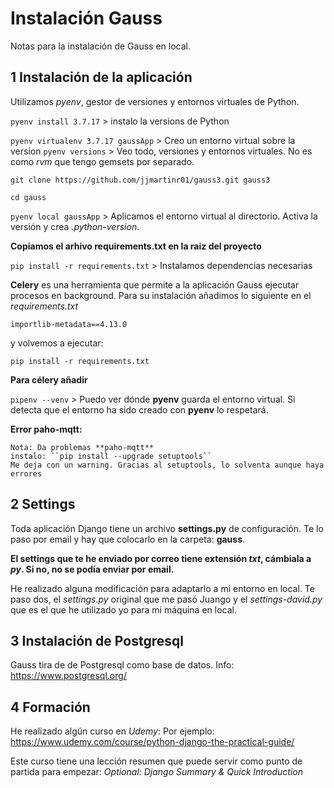 
# Instalación Gauss

Notas para la instalación de Gauss en local.

## 1 Instalación de la aplicación 

Utilizamos *pyenv*, gestor de versiones y entornos virtuales de Python.

``pyenv install 3.7.17``  > instalo la versions de Python

``pyenv virtualenv 3.7.17 gaussApp`` > Creo un entorno virtual sobre la version
``pyenv versions`` > Veo todo, versiones y entornos virtuales. No es como *rvm* que tengo gemsets por separado.

``git clone https://github.com/jjmartinr01/gauss3.git gauss3``

``cd gauss``

``pyenv local gaussApp`` > Aplicamos el entorno virtual al directorio. Activa la versión y crea *.python-version*.

**Copiamos el arhivo requirements.txt en la raiz del proyecto**

``pip install -r requirements.txt`` > Instalamos dependencias necesarias

**Celery** es una herramienta que permite a la aplicación Gauss ejecutar procesos en background. Para su instalación añadimos  lo siguiente en el *requirements.txt* 

``importlib-metadata==4.13.0``

y volvemos a ejecutar:

``pip install -r requirements.txt``

**Para célery añadir**


``pipenv --venv`` > Puedo ver dónde **pyenv** guarda el entorno virtual. Si detecta que el entorno ha sido creado con **pyenv** lo respetará.

**Error paho-mqtt:**

``` 
Nota: Da problemas **paho-mqtt**
instalo: ``pip install --upgrade setuptools``
Me deja con un warning. Gracias al setuptools, lo solventa aunque haya errores
```

## 2 Settings

Toda aplicación Django tiene un archivo **settings.py** de configuración. Te lo paso por email y hay que colocarlo en la carpeta: **gauss**.

**El settings que te he enviado por correo tiene extensión *txt*, cámbiala a *py*. Si no, no se podía enviar por email.**

He realizado alguna modificación para adaptarlo a mi entorno en local. Te paso dos, el *settings.py* original que me pasó Juango y el *settings-david.py* que es el que he utilizado yo para mi máquina en local. 

## 3 Instalación de Postgresql

Gauss tira de de Postgresql como base de datos.
Info: https://www.postgresql.org/

## 4 Formación

He realizado algún curso en *Udemy*:
Por ejemplo: https://www.udemy.com/course/python-django-the-practical-guide/

Este curso tiene una lección resumen que puede servir como punto de partida para empezar: *Optional: Django Summary & Quick Introduction* 


